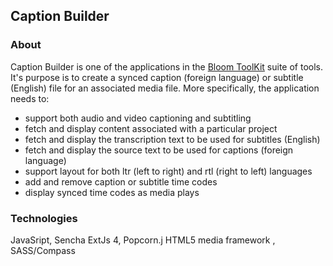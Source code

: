 ## Caption Builder

### About
Caption Builder is one of the applications in the [Bloom ToolKit](http://terriregan.herokuapp.com/work/bloom) suite of tools.  It's purpose is to create a synced caption (foreign language) or subtitle (English) file for an associated media file. More specifically, the application needs to:
- support both audio and video captioning and subtitling
- fetch and display content associated with a particular project 
- fetch and display the transcription text to be used for subtitles (English)
- fetch and display the source text to be used for captions (foreign language)
- support layout for both ltr (left to right) and rtl (right to left) languages 
- add and remove caption or subtitle time codes  
- display synced time codes as media plays

### Technologies 
JavaSript, Sencha ExtJs 4, Popcorn.j HTML5 media framework , SASS/Compass
